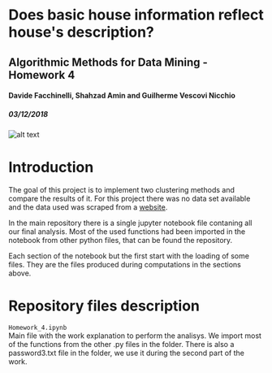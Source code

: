 # Does basic house information reflect house's description?
## Algorithmic Methods for Data Mining - Homework 4
#### Davide Facchinelli, Shahzad Amin and Guilherme Vescovi Nicchio
##### 03/12/2018

![alt text](https://camo.githubusercontent.com/9d32e19e82363aa589d84bf720de44c2968b2eb9/68747470733a2f2f646972656374696f6e7363752e6f72672f77702d636f6e74656e742f75706c6f6164732f323031382f30382f63617368666f72686f6d652e706e67 "Logo Title Text 1")

Introduction
======
The goal of this project is to implement two clustering methods and compare the results of it. For this project there was no data set available and the data used was scraped from a [website](https://www.immobiliare.it/).

In the main repository there is a single jupyter notebook file contaning all our final analysis. Most of the used functions had been imported in the notebook from other python files, that can be found the repository.

Each section of the notebook but the first start with the loading of some files. They are the files produced during computations in the sections above.

Repository files description
======
`Homework_4.ipynb`	
Main file with the work explanation to perform the analisys. We import most of the functions from the other .py files in the folder. There is also a password3.txt file in the folder, we use it during the second part of the work.

